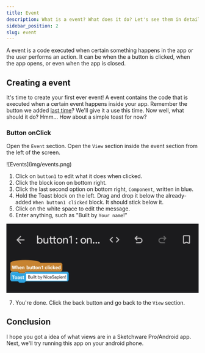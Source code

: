 ```yaml
---
title: Event
description: What is a event? What does it do? Let's see them in detail.
sidebar_position: 2
slug: event
---
```


A event is a code executed when certain something happens in the app or the user performs an action. It can be when the a button is clicked, when the app opens, or even when the app is closed.

## Creating a event
It's time to create your first ever event! A event contains the code that is executed when a certain event happens inside your app.
Remember the button we added [last time](view)? We'll give it a use this time. Now well, what should it do? Hmm... How about a simple toast for now?

### Button onClick

Open the `Event` section. Open the `View` section inside the event section from the left of the screen.

<div class="screenshot">
![Events](img/events.png)
</div>

1. Click on `button1` to edit what it does when clicked.
2. Click the block icon on bottom right.
3. Click the last second option on bottom right, `Component`, written in blue.
4. Hold the Toast block on the left. Drag and drop it below the already-added `When button1 clicked` block. It should stick below it.
5. Click on the white space to edit the message.
6. Enter anything, such as "Built by `Your name`!"

![onClick event](img/button_onclick.png)

7. You're done. Click the back button and go back to the `View` section.

## Conclusion
I hope you got a idea of what views are in a Sketchware Pro/Android app. Next, we'll try running this app on your android phone.